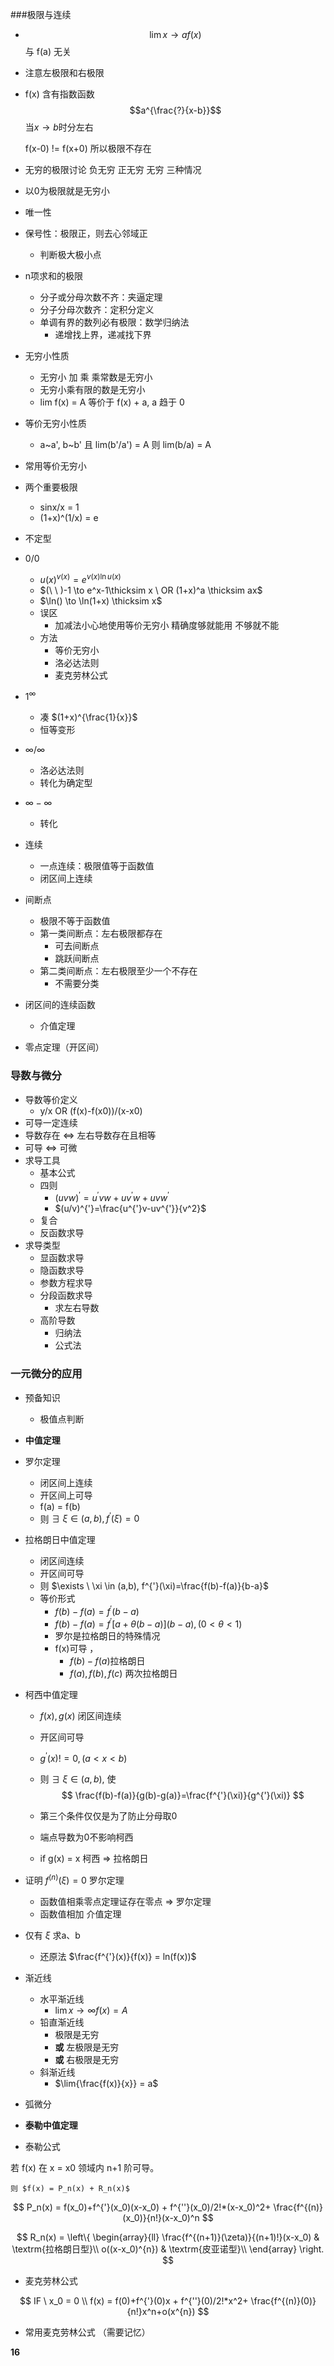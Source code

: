 ###极限与连续

- $$\lim {x \to a} f(x)$$ 与 f(a) 无关

- 注意左极限和右极限

- f(x) 含有指数函数 $$a^{\frac{?}{x-b}}$$ 当$x\to b$时分左右

  f(x-0) != f(x+0) 所以极限不存在

- 无穷的极限讨论 负无穷 正无穷 无穷 三种情况

- 以0为极限就是无穷小

- 唯一性

- 保号性：极限正，则去心邻域正

  - 判断极大极小点
- n项求和的极限
  - 分子或分母次数不齐：夹逼定理 
  - 分子分母次数齐：定积分定义
  - 单调有界的数列必有极限：数学归纳法
    - 递增找上界，递减找下界

- 无穷小性质
  - 无穷小 加 乘 乘常数是无穷小
  - 无穷小乘有限的数是无穷小
  - lim f(x) = A 等价于 f(x) + a, a 趋于 0
- 等价无穷小性质

  - a~a', b~b' 且 lim(b'/a') = A 则 lim(b/a) = A
- 常用等价无穷小
- 两个重要极限
  - sinx/x = 1
  - (1+x)^(1/x) = e
- 不定型
- 0/0
  - $u(x)^{v(x)}=e^{v(x)\ln u(x)}$
  - $(\ \ )-1 \to e^x-1\thicksim x \ OR (1+x)^a \thicksim ax$
  - $\ln() \to \ln(1+x) \thicksim x$
  - 误区
    - 加减法小心地使用等价无穷小 精确度够就能用 不够就不能
  - 方法
    - 等价无穷小
    - 洛必达法则
    - 麦克劳林公式
- $1^{\infty}$
  - 凑 $(1+x)^{\frac{1}{x}}$
  - 恒等变形
- $\infty / \infty$
  - 洛必达法则
  - 转化为确定型
- $\infty - \infty$ 

  - 转化
- 连续
  - 一点连续：极限值等于函数值
  - 闭区间上连续
- 间断点
  - 极限不等于函数值
  - 第一类间断点：左右极限都存在
    - 可去间断点
    - 跳跃间断点
  - 第二类间断点：左右极限至少一个不存在
    - 不需要分类
- 闭区间的连续函数

  - 介值定理
- 零点定理（开区间）



### 导数与微分

- 导数等价定义
  - y/x OR (f(x)-f(x0))/(x-x0)
- 可导一定连续
- 导数存在 <=> 左右导数存在且相等
- 可导 <=> 可微
- 求导工具
  - 基本公式
  - 四则
    - $(uvw)^{'} = u^{'}vw+uv^{'}w+uvw^{'}$
    - $(u/v)^{'}=\frac{u^{'}v-uv^{'}}{v^2}$
  - 复合
  - 反函数求导
- 求导类型
  - 显函数求导
  - 隐函数求导
  - 参数方程求导
  - 分段函数求导
    - 求左右导数
  - 高阶导数 
    - 归纳法
    - 公式法



### 一元微分的应用

- 预备知识
  - 极值点判断

- **中值定理**

- 罗尔定理

  - 闭区间上连续
  - 开区间上可导
  - f(a) = f(b)
  - 则 $\exists \ \xi \in (a,b), f^{'}(\xi)=0​$

- 拉格朗日中值定理

  - 闭区间连续
  - 开区间可导
  - 则 $\exists \ \xi \in (a,b), f^{'}(\xi)=\frac{f(b)-f(a)}{b-a}$
  - 等价形式
    - $f(b)-f(a) = f^{'}(b-a)$
    - $f(b) - f(a) = f^{'}[a+\theta(b-a)](b-a), (0<\theta<1)​$
    - 罗尔是拉格朗日的特殊情况
    - f(x)可导 ，
      - $f(b)-f(a)​$ 拉格朗日
      - $f(a), f(b), f(c)$   两次拉格朗日

- 柯西中值定理

  - $f(x), g(x)$ 闭区间连续

  - 开区间可导

  - $g^{'}(x) != 0,(a<x<b)$

  - 则 $\exists \ \xi \in (a, b) ​$, 使
    $$
    	\frac{f(b)-f(a)}{g(b)-g(a)}=\frac{f^{'}(\xi)}{g^{'}(\xi)}
    $$

  - 第三个条件仅仅是为了防止分母取0

  - 端点导数为0不影响柯西

  - if g(x) = x 柯西 => 拉格朗日

- 证明 $f^{(n)}(\xi)=0$ 罗尔定理

  - 函数值相乘零点定理证存在零点 => 罗尔定理
  - 函数值相加 介值定理   

- 仅有 $\xi$ 求a、b

  - 还原法  $\frac{f^{'}(x)}{f(x)} = ln(f(x))$ 

- 渐近线

  - 水平渐近线
    - $\lim{x\to\infty}f(x) = A$  
  - 铅直渐近线
    - 极限是无穷
    - **或** 左极限是无穷
    - **或** 右极限是无穷
  - 斜渐近线
    - $\lim{\frac{f(x)}{x}} = a$

- 弧微分

-  **泰勒中值定理**

  - 泰勒公式

  若 f(x) 在 x = x0 领域内 n+1 阶可导。

    则 $f(x) = P_n(x) + R_n(x)$
  $$
  P_n(x) = f(x_0)+f^{'}(x_0)(x-x_0) + f^{''}(x_0)/2!*(x-x_0)^2+ \frac{f^{(n)}(x_0)}{n!}(x-x_0)^n
  $$

  $$
  R_n(x) = \left\{ \begin{array}{ll}
   \frac{f^{(n+1)}(\zeta)}{(n+1)!}(x-x_0) & \textrm{拉格朗日型}\\
   o((x-x_0)^{n}) & \textrm{皮亚诺型}\\
    \end{array} \right.
  $$

  - 麦克劳林公式

  $$
  IF \ x_0 = 0 \\
  f(x) = f(0)+f^{'}(0)x + f^{''}(0)/2!*x^2+ \frac{f^{(n)}(0)}{n!}x^n+o(x^{n})
  $$

  

  - 常用麦克劳林公式 （需要记忆）

**16**

